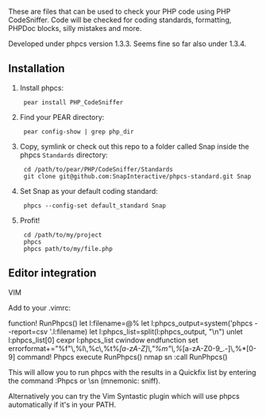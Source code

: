 These are files that can be used to check your PHP code using PHP
CodeSniffer.  Code will be checked for coding standards, formatting,
PHPDoc blocks, silly mistakes and more.

Developed under phpcs version 1.3.3.
Seems fine so far also under 1.3.4.

Installation
------------

1. Install phpcs:

        pear install PHP_CodeSniffer

2. Find your PEAR directory:

        pear config-show | grep php_dir

3. Copy, symlink or check out this repo to a folder called Snap inside the
   phpcs `Standards` directory:

        cd /path/to/pear/PHP/CodeSniffer/Standards
        git clone git@github.com:SnapInteractive/phpcs-standard.git Snap

4. Set Snap as your default coding standard:

        phpcs --config-set default_standard Snap

5. Profit!

        cd /path/to/my/project
        phpcs
        phpcs path/to/my/file.php

Editor integration
------------------

VIM

Add to your .vimrc:

function! RunPhpcs()
	let l:filename=@%
	let l:phpcs_output=system('phpcs --report=csv '.l:filename)
	let l:phpcs_list=split(l:phpcs_output, "\n")
	unlet l:phpcs_list[0]
	cexpr l:phpcs_list
	cwindow
endfunction
set errorformat+=\"%f\"\\,%l\\,%c\\,%t%*[a-zA-Z]\\,\"%m\"\\,%*[a-zA-Z0-9_.-]\\,%*[0-9]
command! Phpcs execute RunPhpcs()
nmap <Leader>sn :call RunPhpcs()<cr>

This will allow you to run phpcs with the results in a Quickfix list by
entering the command :Phpcs or \sn (mnemonic: sniff).

Alternatively you can try the Vim Syntastic plugin which will use phpcs
automatically if it's in your PATH.

